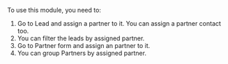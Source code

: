 To use this module, you need to:

1.  Go to Lead and assign a partner to it. You can assign a partner
    contact too.
2.  You can filter the leads by assigned partner.
3.  Go to Partner form and assign an partner to it.
4.  You can group Partners by assigned partner.
